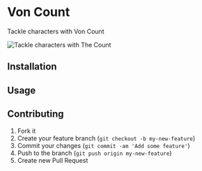 # Von Count

Tackle characters with Von Count

![Tackle characters with The Count](http://simonpjones.co.uk/images/the_count/the_count.jpg)


## Installation


## Usage


## Contributing

1. Fork it
2. Create your feature branch (`git checkout -b my-new-feature`)
3. Commit your changes (`git commit -am 'Add some feature'`)
4. Push to the branch (`git push origin my-new-feature`)
5. Create new Pull Request


